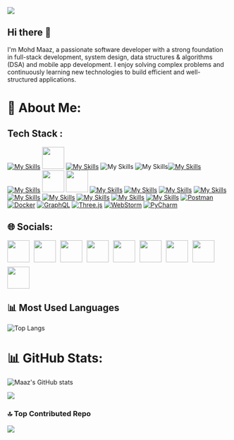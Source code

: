 [![](https://visitcount.itsvg.in/api?id=0maaz-01&icon=1&color=0)](https://visitcount.itsvg.in)
## Hi there 👋

I'm Mohd Maaz, a passionate software developer with a strong foundation in full-stack development, system design, data structures & algorithms (DSA) and mobile app development. I enjoy solving complex problems and continuously learning new technologies to build efficient and well-structured applications.

# 💫 About Me:




## Tech Stack :
[![My Skills](https://skillicons.dev/icons?i=py)](https://skillicons.dev) <img src="https://github.com/0maaz-01/Alaikoo_PDF_Reader_and_Editor./blob/main/Images/dsa.jpg" width="50" height="50">  [![My Skills](https://skillicons.dev/icons?i=js)](https://skillicons.dev) 
![My Skills](https://skillicons.dev/icons?i=html) ![My Skills](https://skillicons.dev/icons?i=css)[![My Skills](https://skillicons.dev/icons?i=figma)](https://skillicons.dev)
[![My Skills](https://skillicons.dev/icons?i=nodejs)](https://skillicons.dev) <img src="https://github.com/0maaz-01/Alaikoo_PDF_Reader_and_Editor./blob/main/Images/Native.png" width="50" height="50"> <img src="https://github.com/0maaz-01/Alaikoo_PDF_Reader_and_Editor./blob/main/Images/React.png" width="50" height="50">
[![My Skills](https://skillicons.dev/icons?i=express)](https://skillicons.dev)
[![My Skills](https://skillicons.dev/icons?i=mongodb)](https://skillicons.dev)
[![My Skills](https://skillicons.dev/icons?i=fastapi)](https://skillicons.dev)
[![My Skills](https://skillicons.dev/icons?i=vercel)](https://skillicons.dev)
[![My Skills](https://skillicons.dev/icons?i=git)](https://skillicons.dev)
[![My Skills](https://skillicons.dev/icons?i=github)](https://skillicons.dev)
[![My Skills](https://skillicons.dev/icons?i=anaconda)](https://skillicons.dev)
[![My Skills](https://skillicons.dev/icons?i=opencv)](https://skillicons.dev)
[![My Skills](https://skillicons.dev/icons?i=vscode)](https://skillicons.dev)
[![Postman](https://skillicons.dev/icons?i=postman)](https://skillicons.dev)
[![Docker](https://skillicons.dev/icons?i=docker)](https://skillicons.dev)
[![GraphQL](https://skillicons.dev/icons?i=graphql)](https://skillicons.dev)
[![Three.js](https://skillicons.dev/icons?i=threejs)](https://skillicons.dev)
[![WebStorm](https://skillicons.dev/icons?i=webstorm)](https://skillicons.dev)
[![PyCharm](https://skillicons.dev/icons?i=pycharm)](https://skillicons.dev)





## 🌐 Socials:

<div style="display: flex; flex-wrap: wrap; gap: 10px; align-items: center;">
  <a href="https://leetcode.com/u/_maaz_1/">
    <img src="https://github.com/0maaz-01/Alaikoo_PDF_Reader_and_Editor./blob/main/Images/New%20folder%20(2)/LeetCode.png" width="50" height="50">
  </a>
  <a href="https://codeforces.com/profile/_.maaz._1">
    <img src="https://github.com/0maaz-01/Alaikoo_PDF_Reader_and_Editor./blob/main/Images/New%20folder%20(2)/CodeForces.png" width="50" height="50">
  </a>
  <a href="https://skillicons.dev">
    <img src="https://skillicons.dev/icons?i=linkedin" width="50" height="50">
  </a>
  <a href="https://skillicons.dev">
    <img src="https://skillicons.dev/icons?i=gmail" width="50" height="50">
  </a>
  <a href="https://www.instagram.com/_.maaz._1?igsh=eG5zeXN1NDhoc25y">
    <img src="https://skillicons.dev/icons?i=instagram" width="50" height="50">
  </a>
  <a href="https://x.com/@1_maaz_1">
    <img src="https://github.com/0maaz-01/Alaikoo_PDF_Reader_and_Editor./blob/main/Images/New%20folder%20(2)/X.png" width="50" height="50">
  </a>
  <a href="https://www.youtube.com/@TheUltimateCoder-g2q">
    <img src="https://github.com/0maaz-01/Alaikoo_PDF_Reader_and_Editor./blob/main/Images/New%20folder%20(2)/Youtube.png" width="50" height="50">
  </a>
  <a href="https://www.threads.net/@_.maaz._1">
    <img src="https://github.com/0maaz-01/Alaikoo_PDF_Reader_and_Editor./blob/main/Images/New%20folder%20(2)/Thread.png" width="50" height="50">
  </a>
  <a href="https://www.youtube.com/@TheUltimateCoder-g2q">
    <img src="https://github.com/0maaz-01/Alaikoo_PDF_Reader_and_Editor./blob/main/Images/New%20folder%20(2)/Facebook.png" width="50" height="50">
  </a>
</div>


## 📊 Most Used Languages
![Top Langs](https://github-readme-stats.vercel.app/api/top-langs/?username=yourusername&layout=compact&theme=radical)




# 📊 GitHub Stats:
![Maaz's GitHub stats](https://github-readme-stats.vercel.app/api?username=0maaz-01&show_icons=true&theme=radical)

![](https://github-readme-streak-stats.herokuapp.com/?user=0maaz-01&theme=dark&hide_border=false)<br/>

### 🔝 Top Contributed Repo
![](https://github-contributor-stats.vercel.app/api?username=0maaz-01&limit=5&theme=dark&combine_all_yearly_contributions=true)



